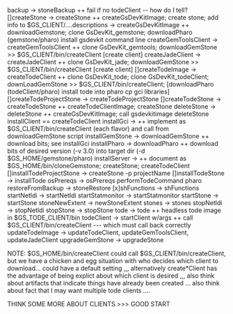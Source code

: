 backup                  -> stoneBackup            ++ fail if no todeClient -- how do I tell?
[]createStone             -> createStone            ++ createGsDevKitImage; 
                                                     create stone; add info to $GS_CLIENT/....descriptions
                        -> createGsDevKitImage    ++ downloadGemstone; clone GsDevKit_gemstone; 
                                                     downloadPharo (gemstone/pharo) install gsdevkit command line
createGemToolsClient    -> createGemToolsClient   ++ clone GsDevKit_gemtools; 
                                                     downloadGemStone >> $GS_CLIENT/bin/createClient [create client] 
createJadeClient        -> createJadeClient       ++ clone GsDevKit_jade; 
                                                     downloadGemStone >> $GS_CLIENT/bin/createClient [create client]
[]createTodeImage         -> createTodeClient       ++ clone GsDevKit_tode; clone GsDevKit_todeClient; 
                                                     downLoadGemStone >> $GS_CLIENT/bin/createClient;
                                                                         [downloadPharo (todeClient/pharo) install tode into pharo
                                                                          cp gci libraries]
[]createTodeProjectStone  -> createTodeProjectStone
[]createTodeStone         -> createTodeStone        ++ createTodeClientImage; createStone
deleteStone             -> deleteStone            ++ createGsDevKitImage; call gsdevkitimage deleteStone
installClient           == createTodeClient
installGci              ->                        ++ implement as $GS_CLIENT/bin/createClient (each flavor) and call from 
                                                     downloadGemStone script
installGemStone         -> downloadGemStone       ++ download bits; see installGci
installPharo            -> downloadPharo          ++ download bits of desired version (-v 3.0) into target 
                                                     dir (-d $GS_HOME/gemstone/pharo)
installServer           ->                        ++ document as $GS_HOME/bin/cloneGemstone; createStone; createTodeClient         
[]installTodeProjectStone -> createStone -p projectName
[]installTodeStone        -> installTode
osPrereqs               -> osPrereqs
performTodeCommand
pharo
restoreFromBackup       -> stoneRestore
[x]shFunctions             -> shFunctions
startNetldi             -> startNetldi
startStatmonitor        -> startStatmonitor
startStone              -> startStone
stoneNewExtent          -> newStoneExtent
stones                  -> stones
stopNetldi              -> stopNetldi
stopStone               -> stopStone
tode                    -> tode                   ++ headless tode image in $GS_TODE_CLIENT/bin
todeClient              -> startClient w/args     ++ call $GS_CLIENT/bin/createClient --- which must call back correctly
updateTodeImage         -> updateTodeClient, updateGemToolsClient, updateJadeClient
upgradeGemStone         -> upgradeStone

NOTE:
  $GS_HOME/bin/createClient could call $GS_CLIENT/bin/createClient, but we have a chicken and egg situation with who decides which client to download... could have a default setting ,,, alternatively create\*Client has the advantage of being explict about which client is desired ,,, also think about artifacts that indicate things have already been created ... also think about fact that I may want multiple tode clients ....

THINK SOME MORE ABOUT CLIENTS >>> GOOD START 
